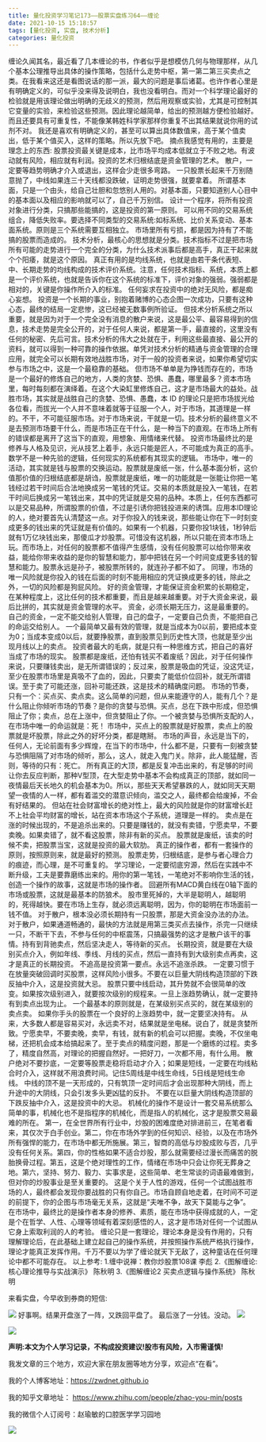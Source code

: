 ```yaml
---
title: 量化投资学习笔记173——股票实盘练习64——缠论
date: 2021-10-15 15:18:57
tags: [量化投资, 实盘, 技术分析]
categories: 量化投资
---
```

缠论久闻其名，最近看了几本缠论的书，作者似乎是想模仿几何与物理那样，从几个基本公理推导出具体的操作策略，包括什么走势中枢，第一第二第三买卖点之类。在我看来这还是看图说话的那一派，最大的问题是事后诸葛。也许作者心里是有明确定义的，可似乎没来得及说明白，我也没看明白。而对一个科学理论最好的检验就是用该理论做出明确的无歧义的预测，然后用观察或实验，尤其是可控制其它变量的实验，来检验这些预测。因此理论越简单，给出的预测越方便检验越好。而且还要具有可重复性，不能像某韩姓科学家那样你重复不出其结果就说你用的试剂不对。
我还是喜欢有明确定义的，甚至可以算出具体数值来，高于某个值卖出，低于某个值买入，这样的策略。所以先放下吧。
摘点我感觉有用的，主要是理念上的东西:
股票投资最关键是成本，比市场平均成本低就立于不败之地。有波动就有风险，相应就有利润。投资的艺术归根结底是资金管理的艺术。
散户，一定要等趋势明确才介入或退出，这样会少走很多弯路。 
一只股票长起来千万别随意抛了，中线如果连三十天线都没跌破，证明走势很强，就要拿着。
所谓基本面，只是一个由头，给自己壮胆和忽悠别人用的。对基本面，只要知道别人心目中的基本面以及相应的影响就可以了，自己千万别信。 
设计一个程序，将所有投资对象进行分类，只搞那些能搞的，这是投资的第一原则。
可以用不同的交易系统组合，降低失败率。要选择不同类型的交易系统:如标系统、比价关系变动、基本面系统。原则是三个系统需要互相独立。
市场里所有亏损，都是因为持有了不能搞的股票而造成的。
技术分析，最核心的思想就是分类。技术指标不过是把市场所有可能的走势进行一个完全的分类，为什么技术派事后都是高手，真正干起来就个个阳痿，就是这个原因。 
真正有用的是均线系统，也就是由若干条代表短、中、长期走势的均线构成的技术评价系统。注意，任何技术指标、系统，本质上都是一个评价系统，也就是告诉你在这个系统的标准下，评价对象的强弱。强弱都是相对的，关键是你操作所介入的标准。
任何妄求在投资中的绝对无风险，都是痴心妄想。
投资是一个长期的事业，别抱着赌博的心态企图一次成功，只要有这种心态，最终的结局一定悲惨，这已经被无数事例所验证。
但技术分析系统之所以重要，就是因为对于一个完全没有消息的散户来说，这是最公平、最容易得到的信息，技术走势是完全公开的，对于任何人来说，都是第一手，最直接的，这里没有任何的秘密、先后可言。技术分析的伟大之处就在于，利用这些最直接、最公开的资料，就可以得到一种可靠的操作依据。单凭对技术分析的精通与资金管理的合理应用，就完全可以长期有效地战胜市场，对于一般的投资者来说，如果你希望切实参与市场之中，这是一个最稳靠的基础。 
但市场不单单是为挣钱而存在的，市场是一个最好的修炼自己的地方，人类的贪婪、恐惧、愚蠢，哪里最多？资本市场里，每时每刻都在演绎着。在这个大染缸里修炼自己，这才是市场最大的益处。战胜市场，其实就是战胜自己的贪婪、恐惧、愚蠢，本 ID 的理论只是把市场拔光给各位看，而拔光一个人并不意味着就等于征服一个人，对于市场，其道理是一样的。不干，不可能征服市场。对于市场来说，干就是一切。技术分析的最终意义不是去预测市场要干什么，而是市场正在干什么，是一种当下的直观。在市场上所有的错误都是离开了这当下的直观，用想象、用情绪来代替。
投资市场最终比的是修养与人格及见识，光从技艺上着手，永远只能是匠人，不可能成为真正的高手。
数学不是一种先验的逻辑，任何现实的系统都有其现实的逻辑。 
市场中，唯一的活动，其实就是钱与股票的交换运动。股票就是废纸一张，什么基本面分析，这价值那价值的归根结底都是胡诌，股票就是废纸，唯一的功能就是一张能让你把一笔钱经过若干时间后合法地换成另一笔钱的凭证。交易的本质就是投入一笔钱，在若干时间后换成另一笔钱出来，其中的凭证就是交易的品种。本质上，任何东西都可以是交易品种，所谓股票的价值，不过是引诱你把钱投进来的诱饵。应用本ID理论的人，绝对要首先认清楚这一点。对于你投入的钱来说，那些能让你在下一时刻变成更多的钱出来的凭证就是有价值的。如果有一个机器，只要你投1块钱，1秒钟后就有1万亿块钱出来，那傻瓜才炒股票。可惜没有这机器，所以只能在资本市场上玩。而市场上，对任何的股票都不值得产生感情，没有任何股票可以给你带来收益，能给你带来收益的是你的智慧和能力，那中把钱在另一个时间变成更多钱的智慧和能力。股票永远是孙子，被股票所转的，就连孙子都不如了。 
同理，市场的唯一风险就是你投入的钱在后面的时刻不能用相应的凭证换成更多的钱，除此之外，一切的风险都是狗屁风险。
好的资金管理，才能保证资金积累的长期稳定，在某种程度上，这比任何的技术都重要，而且是越来越重要。对于大资金来说，最后比拼的，其实就是资金管理的水平。
资金，必须长期无压力，这是最重要的。自己的资金，一定不能交给别人管理，自己的盘子，一定要自己负责，不能把自己的命运交给别人。
一个最简单又最有效的管理，就是当成本为0以前，要把成本变为0；当成本变成0以后，就要挣股票，直到股票见到历史性大顶，也就是至少出现月线以上的卖点。
投资者最大的毛病，就是只有一种思维方式，把自己的喜好当成了市场的现实。
股票都是废纸，还怕有钱买不着废纸？因此，对于任何操作来说，只要赚钱卖出，是无所谓错误的；反过来，股票是吸血的凭证，没这凭证，至少在股票市场里是真吸不了血的，因此，只要卖了能低价位回补，就无所谓错误。至于卖了可能还涨，回补可能还跌，这是技术的精确度问题。
市场的节奏，只有一个：买点买、卖点卖。这么简单的问题，但从来能遵守的人，能有几个？是什么阻止你倾听市场的节奏？是你的贪婪与恐惧。买点，总在下跌中形成，但恐惧阻止了你；卖点，总在上涨中，但贪婪阻止了你。一个被贪婪与恐惧所支配的人，在市场中唯一的命运就是：死！
市场中，买点上的股票就是好股票，卖点上的股票就是坏股票，除此之外的好坏分类，都是瞎掰。
市场的声音，永远是当下的，任何人，无论前面有多少辉煌，在当下的市场中，什么都不是，只要有一刻被贪婪与恐惧阻隔了对市场的倾听，那么，这人，就走入鬼门关。除非，此人能猛醒，否则，等待的只有：死亡。
所有真正的大顶，都是反复冲击出来的，有足够的时间让你去反应判断，那种V型顶，在大型走势中基本不会构成真正的顶部，就如同一夜情最后天长地久的机会基本为0。所以，那些天天希望暴跌的人，就如同天天期望一夜情的人一样，都有着滥交的潜意识倾向，滥交之人，最终都会给废掉，不会有好结果的。 
但站在社会财富增长的绝对性上，最大的风险就是你的财富增长赶不上社会平均财富的增长，站在资本市场这个子系统，道理是一样的。
卖点是在涨的时候出现的，不是追杀出来的。只要是赚钱的，就没有卖错，宁愿卖早，不要卖晚。如果卖错了，就不看这股票，除非有新的买点。 
股票就是废纸，该卖的时候不卖，把股票当宝，这就是投资的最大软肋。
真正的操作者，都有一套操作的原则，按照原则来，就是最好的预测。 
股票走势，归根结底，是参与者心理合力的痕迹，而心理，是不可重复的。
学习理论，一定要彻底穷源，然后在实践中不断升级，工夫是要靠磨练出来的。用你的第一笔钱，一笔绝对不影响你生活的钱，创造一个操作的故事，这就是市场的操作者。 
回避所有MACD黄白线在0轴下面的市场或股票，这就是最基本的防狼术。 
股市里死掉的，大半是聪明人，越聪明的，死得越快。要在市场上生存，就必须远离聪明，因为，你的聪明在市场面前一钱不值。 
对于散户，根本没必须长期持有一只股票，那是大资金没办法的办法。对于散户，如果通道畅通的，最快的方法就是用第三类买点去操作，杀完一只继续一只，不断干下去，不参与任何的中枢震荡，只搞最强势的这才是散户该干的事情。持有到背驰卖点，然后坚决走人，等待新的买点。 
长期投资，就是要在大级别买点介入，例如年线、季线、月线的买点，然后一直持有到大级别卖点再卖，这才是真正的长期投资。
不追高是投资第一要点。永远不追涨杀跌。
一定要习惯于在放量突破回调时买股票，这样风险小很多。不要在以巨量大阴线构造顶部的下跌反抽中介入，这是投资就大忌。
股票只要中线启动，其升势就不会很简单的改变。如果按次级别进入，就要按次级别的规程来。一旦上涨趋势确认，就一定要持有到卖点出现为止。
一个最基本的原则就是，在某级别买点买的，就在某级别的卖点卖。
如果你手头的股票在一个良好的上涨趋势中，就一定要坚决持有。
从来，大多数人都是容易买对，永远卖不对，结果就是坐电梯。说白了，就是贪婪所致。宁愿卖早，不要卖晚，卖早，有钱，就有新的机会可以把握。卖晚，不仅坐电梯，还把机会成本给搞起来了。至于卖点的精度问题，那是一个磨练的过程。卖多了，精度自然高，对理论的把握自然好。一把好刀，一次都不用，有什么用。
散户绝对不要抄底，一定要等股票走稳将启动才介入；如果是短线，一定要在均线粘合时介入，这样就不用浪费时间。记住5周线是中线生命线，5日线是短线生命线。 
中线的顶不是一天形成的，只有筑顶一定时间后才会出现那种大阴线，而上升途中的大阴线，只会引发多头更凶猛的反扑。 
不要在以巨量大阴线构造顶部的下跌反抽中介入，这是投资中的大忌。 
机械化的操作不是设计一套交易系统那么简单的事，机械化也不是指程序的机械化，而是指人的机械化，这才是股票交易最难的所在。
第一，在全世界所有行业中，炒股的困难度绝对排进前三，在笔者看来，其仅次于白手创业。第二，你在市场外学到的任何知识、经验，以及在市场外所有强悍的能力，在市场中都无所施展。第三，智商的高低与炒股成败与否，几乎没有任何关系。第四，你的性格如果不适合炒股，那么就需要经过漫长而痛苦的脱胎换骨过程。第五，这是个绝对理性的工作，情绪在市场中只会让你死无葬身之地。第六，坚持、努力、毅力、实事求是，这些简单、老生常谈的词语最难做到，但对你的炒股事业是至关重要的。
这是个关于人性的游戏，任何一个试图战胜市场的人，最终都会发现你要战胜的只有你自己。市场自顾自地走着，在时间不可逆的前提下，你的企图与市场毫无关系，这就是“夫唯不争，故天下莫能与之争”。
在市场中，最终比的是操作者本身的修养、素质，能在市场中获得成就的人，一定是个在哲学、人性、心理等领域有着深刻感悟的人，这才是市场对任何一个试图从它身上索取利润的人的考验。
缠论只是一套理论，理论本身是没有作用的，只有理解理论后，在此基础上建立起自己的操作系统，并按照操作系统严格执行操作，理论才能真正发挥作用。千万不要以为学了缠论就天下无敌了，这种童话在任何理论中都不可能存在。
以上参考:
1.缠中说禅：教你炒股票108课 李彪
2.《图解缠论:核心理论推导与实战演示》 陈秋明
3.《图解缠论2 买卖点逻辑与操作系统》 陈秋明

来看实盘，今早收到券商的短信:

![](https://zymblog-1258069789.cos.ap-chengdu.myqcloud.com/blog0178-QTLearn/143/01.jpg)
好事啊。结果开盘涨了一阵，又跌回平盘了。
最后涨了一分钱。没动。
![](https://zymblog-1258069789.cos.ap-chengdu.myqcloud.com/blog0178-QTLearn/143/02.jpg)

![](https://zymblog-1258069789.cos.ap-chengdu.myqcloud.com/blog0178-QTLearn/143/02.jpg)

**声明:本文为个人学习记录，不构成投资建议!股市有风险，入市需谨慎!**

我发文章的三个地方，欢迎大家在朋友圈等地方分享，欢迎点“在看”。

我的个人博客地址：https://zwdnet.github.io

我的知乎文章地址： https://www.zhihu.com/people/zhao-you-min/posts

我的微信个人订阅号：赵瑜敏的口腔医学学习园地


![](https://zymblog-1258069789.cos.ap-chengdu.myqcloud.com/other/wx.jpg)


